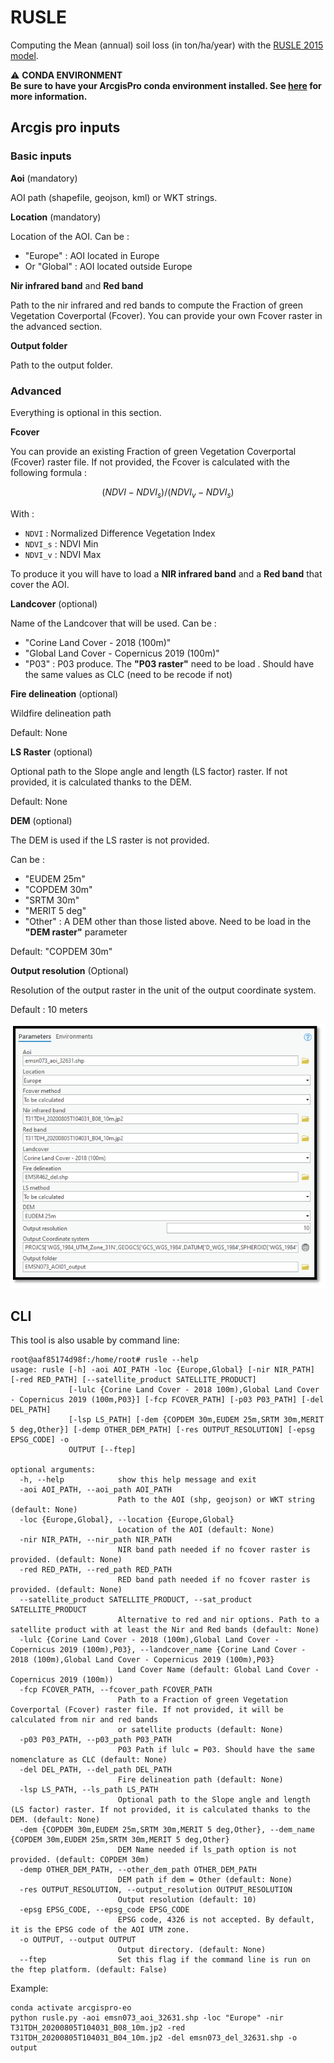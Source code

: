 # RUSLE
Computing the Mean (annual) soil loss (in ton/ha/year) with the [RUSLE 2015 model](https://web.jrc.ec.europa.eu/policy-model-inventory/explore/models/model-rusle2015/).

:warning: **CONDA ENVIRONMENT**  
**Be sure to have your ArcgisPro conda environment installed.
See [here](https://git.unistra.fr/sertit/arcgis-pro/sertit-eo-conda-environment) for more information.**


## Arcgis pro inputs

### Basic inputs

**Aoi** (mandatory)

AOI path (shapefile, geojson, kml) or WKT strings.

**Location** (mandatory)

Location of the AOI.
Can be :
- "Europe" : AOI located in Europe
- Or "Global" : AOI located outside Europe

**Nir infrared band** and **Red band**

Path to the nir infrared and red bands to compute the Fraction of green Vegetation Coverportal (Fcover). 
You can provide your own Fcover raster in the advanced section.

**Output folder**

Path to the output folder.

### Advanced

Everything is optional in this section.

**Fcover**

You can provide an existing Fraction of green Vegetation Coverportal (Fcover) raster file.
If not provided, the Fcover is calculated  with the following formula :

```math
(NDVI - NDVI_s)/(NDVI_v - NDVI_s)
```

With :
- `NDVI` : Normalized Difference Vegetation Index
- `NDVI_s` : NDVI Min
- `NDVI_v` : NDVI Max

To produce it you will have to load a **NIR infrared band** and a **Red band** that cover the AOI.

**Landcover** (optional)

Name of the Landcover that will be used.
Can be :
- "Corine Land Cover - 2018 (100m)"
- "Global Land Cover - Copernicus 2019 (100m)"
- "P03" : P03 produce. The **"P03 raster"** need to be load . Should have the same values as CLC (need to be recode if not)

**Fire delineation** (optional)

Wildfire delineation path

Default: None

**LS Raster** (optional)

Optional path to the Slope angle and length (LS factor) raster. If not provided, it is calculated thanks to the DEM.

Default: None

**DEM** (optional)

The DEM is used if the LS raster is not provided.

Can be :
- "EUDEM 25m"
- "COPDEM 30m"
- "SRTM 30m"
- "MERIT 5 deg"
- "Other" : A DEM other than those listed above. Need to be load in the **"DEM raster"** parameter

Default: "COPDEM 30m"

**Output resolution** (Optional)

Resolution of the output raster in the unit of the output coordinate system. 

Default : 10 meters

![Arcgis  pro toolbox](Arcgis_pro_Toolbox.PNG)


## CLI
This tool is also usable by command line:
```shell
root@aaf85174d98f:/home/root# rusle --help
usage: rusle [-h] -aoi AOI_PATH -loc {Europe,Global} [-nir NIR_PATH] [-red RED_PATH] [--satellite_product SATELLITE_PRODUCT]
             [-lulc {Corine Land Cover - 2018 100m),Global Land Cover - Copernicus 2019 (100m,P03}] [-fcp FCOVER_PATH] [-p03 P03_PATH] [-del DEL_PATH]
             [-lsp LS_PATH] [-dem {COPDEM 30m,EUDEM 25m,SRTM 30m,MERIT 5 deg,Other}] [-demp OTHER_DEM_PATH] [-res OUTPUT_RESOLUTION] [-epsg EPSG_CODE] -o
             OUTPUT [--ftep]

optional arguments:
  -h, --help            show this help message and exit
  -aoi AOI_PATH, --aoi_path AOI_PATH
                        Path to the AOI (shp, geojson) or WKT string (default: None)
  -loc {Europe,Global}, --location {Europe,Global}
                        Location of the AOI (default: None)
  -nir NIR_PATH, --nir_path NIR_PATH
                        NIR band path needed if no fcover raster is provided. (default: None)
  -red RED_PATH, --red_path RED_PATH
                        RED band path needed if no fcover raster is provided. (default: None)
  --satellite_product SATELLITE_PRODUCT, --sat_product SATELLITE_PRODUCT
                        Alternative to red and nir options. Path to a satellite product with at least the Nir and Red bands (default: None)
  -lulc {Corine Land Cover - 2018 (100m),Global Land Cover - Copernicus 2019 (100m),P03}, --landcover_name {Corine Land Cover - 2018 (100m),Global Land Cover - Copernicus 2019 (100m),P03}
                        Land Cover Name (default: Global Land Cover - Copernicus 2019 (100m))
  -fcp FCOVER_PATH, --fcover_path FCOVER_PATH
                        Path to a Fraction of green Vegetation Coverportal (Fcover) raster file. If not provided, it will be calculated from nir and red bands
                        or satellite products (default: None)
  -p03 P03_PATH, --p03_path P03_PATH
                        P03 Path if lulc = P03. Should have the same nomenclature as CLC (default: None)
  -del DEL_PATH, --del_path DEL_PATH
                        Fire delineation path (default: None)
  -lsp LS_PATH, --ls_path LS_PATH
                        Optional path to the Slope angle and length (LS factor) raster. If not provided, it is calculated thanks to the DEM. (default: None)
  -dem {COPDEM 30m,EUDEM 25m,SRTM 30m,MERIT 5 deg,Other}, --dem_name {COPDEM 30m,EUDEM 25m,SRTM 30m,MERIT 5 deg,Other}
                        DEM Name needed if ls_path option is not provided. (default: COPDEM 30m)
  -demp OTHER_DEM_PATH, --other_dem_path OTHER_DEM_PATH
                        DEM path if dem = Other (default: None)
  -res OUTPUT_RESOLUTION, --output_resolution OUTPUT_RESOLUTION
                        Output resolution (default: 10)
  -epsg EPSG_CODE, --epsg_code EPSG_CODE
                        EPSG code, 4326 is not accepted. By default, it is the EPSG code of the AOI UTM zone.
  -o OUTPUT, --output OUTPUT
                        Output directory. (default: None)
  --ftep                Set this flag if the command line is run on the ftep platform. (default: False)
```

Example:
```shell
conda activate arcgispro-eo
python rusle.py -aoi emsn073_aoi_32631.shp -loc "Europe" -nir T31TDH_20200805T104031_B08_10m.jp2 -red T31TDH_20200805T104031_B04_10m.jp2 -del emsn073_del_32631.shp -o output
```
